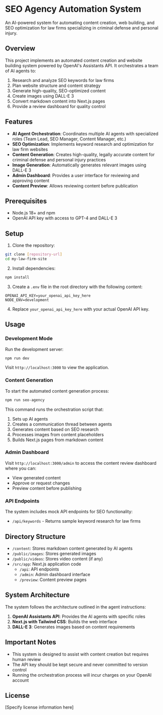 # SEO Agency Automation System

An AI-powered system for automating content creation, web building, and SEO optimization for law firms specializing in criminal defense and personal injury.

## Overview

This project implements an automated content creation and website building system powered by OpenAI's Assistants API. It orchestrates a team of AI agents to:

1. Research and analyze SEO keywords for law firms
2. Plan website structure and content strategy
3. Generate high-quality, SEO-optimized content
4. Create images using DALL-E 3
5. Convert markdown content into Next.js pages
6. Provide a review dashboard for quality control

## Features

- **AI Agent Orchestration**: Coordinates multiple AI agents with specialized roles (Team Lead, SEO Manager, Content Manager, etc.)
- **SEO Optimization**: Implements keyword research and optimization for law firm websites
- **Content Generation**: Creates high-quality, legally accurate content for criminal defense and personal injury practices
- **Image Generation**: Automatically generates relevant images using DALL-E 3
- **Admin Dashboard**: Provides a user interface for reviewing and approving content
- **Content Preview**: Allows reviewing content before publication

## Prerequisites

- Node.js 18+ and npm
- OpenAI API key with access to GPT-4 and DALL-E 3

## Setup

1. Clone the repository:
```bash
git clone [repository-url]
cd my-law-firm-site
```

2. Install dependencies:
```bash
npm install
```

3. Create a `.env` file in the root directory with the following content:
```
OPENAI_API_KEY=your_openai_api_key_here
NODE_ENV=development
```

4. Replace `your_openai_api_key_here` with your actual OpenAI API key.

## Usage

### Development Mode

Run the development server:

```bash
npm run dev
```

Visit `http://localhost:3000` to view the application.

### Content Generation

To start the automated content generation process:

```bash
npm run seo-agency
```

This command runs the orchestration script that:
1. Sets up AI agents
2. Creates a communication thread between agents
3. Generates content based on SEO research
4. Processes images from content placeholders
5. Builds Next.js pages from markdown content

### Admin Dashboard

Visit `http://localhost:3000/admin` to access the content review dashboard where you can:
- View generated content
- Approve or request changes
- Preview content before publishing

### API Endpoints

The system includes mock API endpoints for SEO functionality:
- `/api/keywords` - Returns sample keyword research for law firms

## Directory Structure

- `/content`: Stores markdown content generated by AI agents
- `/public/images`: Stores generated images
- `/public/videos`: Stores video content (if any)
- `/src/app`: Next.js application code
  - `/api`: API endpoints
  - `/admin`: Admin dashboard interface
  - `/preview`: Content preview pages

## System Architecture

The system follows the architecture outlined in the agent instructions:

1. **OpenAI Assistants API**: Provides the AI agents with specific roles
2. **Next.js with Tailwind CSS**: Builds the web interface
3. **DALL-E 3**: Generates images based on content requirements

## Important Notes

- This system is designed to assist with content creation but requires human review
- The API key should be kept secure and never committed to version control
- Running the orchestration process will incur charges on your OpenAI account

## License

[Specify license information here]
